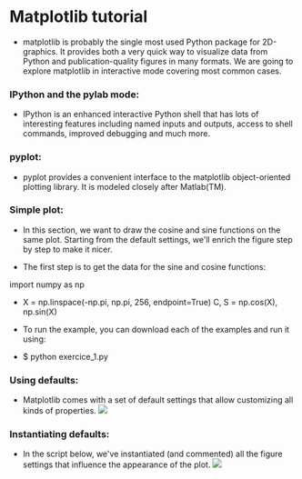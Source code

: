 # Matplotlib tutorial

- matplotlib is probably the single most used Python package for 2D-graphics. It provides both a very quick way to visualize data from Python and publication-quality figures in many formats. We are going to explore matplotlib in interactive mode covering most common cases.

### IPython and the pylab mode:
- IPython is an enhanced interactive Python shell that has lots of interesting features including named inputs and outputs, access to shell commands, improved debugging and much more.

### pyplot:
- pyplot provides a convenient interface to the matplotlib object-oriented plotting library. It is modeled closely after Matlab(TM).

### Simple plot:
- In this section, we want to draw the cosine and sine functions on the same plot. Starting from the default settings, we'll enrich the figure step by step to make it nicer.

- The first step is to get the data for the sine and cosine functions:

import numpy as np

- X = np.linspace(-np.pi, np.pi, 256, endpoint=True)
C, S = np.cos(X), np.sin(X)

- To run the example, you can download each of the examples and run it using:
- $ python exercice_1.py

### Using defaults:
- Matplotlib comes with a set of default settings that allow customizing all kinds of properties. 
![](https://github.com/rougier/matplotlib-tutorial/raw/master/figures/exercice_1.png)

### Instantiating defaults:

- In the script below, we've instantiated (and commented) all the figure settings that influence the appearance of the plot.
![](https://github.com/rougier/matplotlib-tutorial/raw/master/figures/exercice_2.png)



